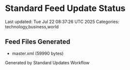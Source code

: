 # Standard Feed Update Status
Last updated: Tue Jul 22 08:37:26 UTC 2025
Categories: technology,business,world

## Feed Files Generated
- master.xml (59990 bytes)

Generated by Standard Updates Workflow

